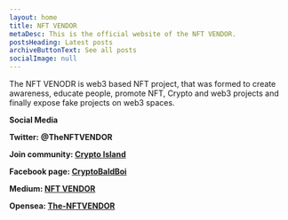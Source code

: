 ```yaml
---
layout: home
title: NFT VENDOR
metaDesc: This is the official website of the NFT VENDOR.
postsHeading: Latest posts
archiveButtonText: See all posts
socialImage: null
---
```

The NFT VENODR is web3 based NFT project, that was formed to create awareness, educate people, promote NFT, Crypto and web3 projects and finally expose fake projects on web3 spaces.

**Social Media**

**Twitter:** [](https://twitter.com/TheNFTVENDOR)**@TheNFTVENDOR** 

**Join community: [Crypto Island](https://discord.gg/4G9eaeZqFu)**

**Facebook page: [CryptoBaldBoi](https://www.facebook.com/CryptoBaldBoi)**

**Medium: [NFT VENDOR](https://medium.com/@nftvendor)**

**Opensea: [The-NFTVENDOR](https://opensea.io/The-NFTVENDOR)**